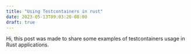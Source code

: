 ```yaml
---
title: "Using Testcontainers in rust"
date: 2023-05-13T09:03:20-08:00
draft: true
---
```

Hi, this post was made to share some examples of testcontainers usage in Rust applications. 


